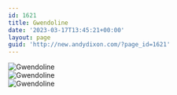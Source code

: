 ```yaml
---
id: 1621
title: Gwendoline
date: '2023-03-17T13:45:21+00:00'
layout: page
guid: 'http://new.andydixon.com/?page_id=1621'
---
```


![Gwendoline](https://i0.wp.com/assets.g8x2.ldn.idrivee2-23.com/posters/Gwendoline%2001.jpg?w=1200&ssl=1 "Gwendoline")  
![Gwendoline](https://i0.wp.com/assets.g8x2.ldn.idrivee2-23.com/posters/Gwendoline%2002.jpg?w=1200&ssl=1 "Gwendoline")  
![Gwendoline](https://i0.wp.com/assets.g8x2.ldn.idrivee2-23.com/posters/Gwendoline%2003.jpg?w=1200&ssl=1 "Gwendoline")